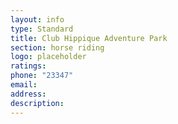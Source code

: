```yaml
---
layout: info
type: Standard
title: Club Hippique Adventure Park
section: horse riding
logo: placeholder
ratings:
phone: "23347"
email:
address:
description:
---
```

